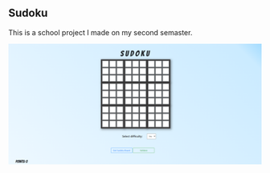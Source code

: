 ## Sudoku

<p>This is a school project I made on my second semaster.</p>
<img src="/assets/img/sudoku_ss.png" alt="sudoku">
